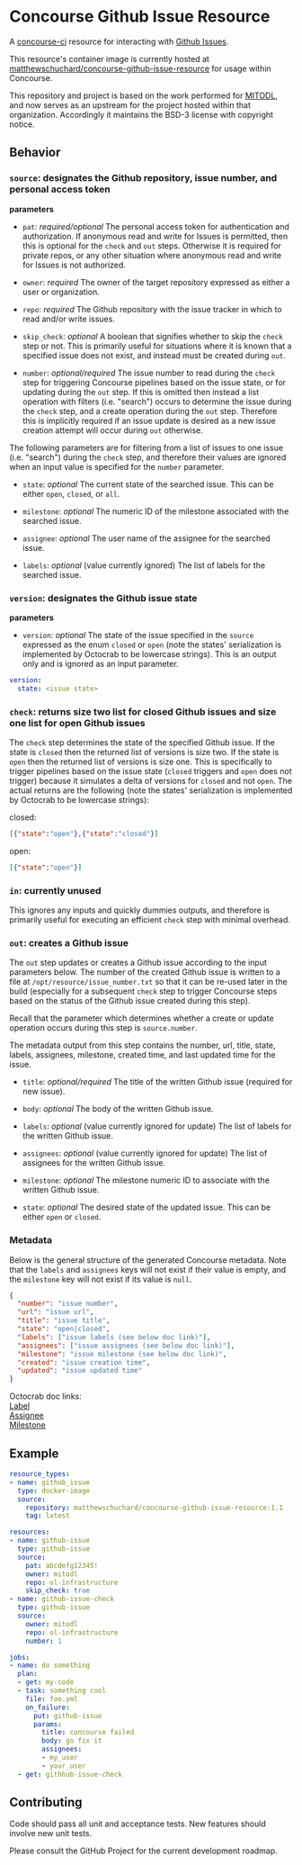 # Concourse Github Issue Resource

A [concourse-ci](https://concourse-ci.org) resource for interacting with [Github Issues](https://docs.github.com/en/issues/tracking-your-work-with-issues).

This resource's container image is currently hosted at [matthewschuchard/concourse-github-issue-resource](https://hub.docker.com/repository/docker/matthewschuchard/concourse-github-issue-resource) for usage within Concourse.

This repository and project is based on the work performed for [MITODL](https://github.com/mitodl/concourse-github-issue-resource), and now serves as an upstream for the project hosted within that organization. Accordingly it maintains the BSD-3 license with copyright notice.

## Behavior

### `source`: designates the Github repository, issue number, and personal access token

**parameters**
- `pat`: _required/optional_ The personal access token for authentication and authorization. If anonymous read and write for Issues is permitted, then this is optional for the `check` and `out` steps. Otherwise it is required for private repos, or any other situation where anonymous read and write for Issues is not authorized.

- `owner`: _required_ The owner of the target repository expressed as either a user or organization.

- `repo`: _required_ The Github repository with the issue tracker in which to read and/or write issues.

- `skip_check`: _optional_ A boolean that signifies whether to skip the `check` step or not. This is primarily useful for situations where it is known that a specified issue does not exist, and instead must be created during `out`.

- `number`: _optional/required_ The issue number to read during the `check` step for triggering Concourse pipelines based on the issue state, or for updating during the `out` step. If this is omitted then instead a list operation with filters (i.e. "search") occurs to determine the issue during the `check` step, and a create operation during the `out` step. Therefore this is implicitly required if an issue update is desired as a new issue creation attempt will occur during `out` otherwise.

The following parameters are for filtering from a list of issues to one issue (i.e. "search") during the `check` step, and therefore their values are ignored when an input value is specified for the `number` parameter.

- `state`: _optional_ The current state of the searched issue. This can be either `open`, `closed`, or `all`.

- `milestone`: _optional_ The numeric ID of the milestone associated with the searched issue.

- `assignee`: _optional_ The user name of the assignee for the searched issue.

- `labels`: _optional_ (value currently ignored) The list of labels for the searched issue.

### `version`: designates the Github issue state

**parameters**
- `version`: _optional_ The state of the issue specified in the `source` expressed as the enum `closed` or `open` (note the states' serialization is implemented by Octocrab to be lowercase strings). This is an output only and is ignored as an input parameter.

```yaml
version:
  state: <issue state>
```

### `check`: returns size two list for closed Github issues and size one list for open Github issues

The `check` step determines the state of the specified Github issue. If the state is `closed` then the returned list of versions is size two. If the state is `open` then the returned list of versions is size one. This is specifically to trigger pipelines based on the issue state (`closed` triggers and `open` does not trigger) because it simulates a delta of versions for `closed` and not `open`. The actual returns are the following (note the states' serialization is implemented by Octocrab to be lowercase strings):

closed:
```json
[{"state":"open"},{"state":"closed"}]
```

open:
```json
[{"state":"open"}]
```

### `in`: currently unused

This ignores any inputs and quickly dummies outputs, and therefore is primarily useful for executing an efficient `check` step with minimal overhead.

### `out`: creates a Github issue

The `out` step updates or creates a Github issue according to the input parameters below. The number of the created Github issue is written to a file at `/opt/resource/issue_number.txt` so that it can be re-used later in the build (especially for a subsequent `check` step to trigger Concourse steps based on the status of the Github issue created during this step).

Recall that the parameter which determines whether a create or update operation occurs during this step is `source.number`.

The metadata output from this step contains the number, url, title, state, labels, assignees, milestone, created time, and last updated time for the issue.

- `title`: _optional/required_ The title of the written Github issue (required for new issue).

- `body`: _optional_ The body of the written Github issue.

- `labels`: _optional_ (value currently ignored for update) The list of labels for the written Github issue.

- `assignees`: _optional_ (value currently ignored for update) The list of assignees for the written Github issue.

- `milestone`: _optional_ The milestone numeric ID to associate with the written Github issue.

- `state`: _optional_ The desired state of the updated issue. This can be either `open` or `closed`.

### Metadata

Below is the general structure of the generated Concourse metadata. Note that the `labels` and `assignees`  keys will not exist if their value is empty, and the `milestone` key will not exist if its value is `null`.

```json
{
  "number": "issue number",
  "url": "issue url",
  "title": "issue title",
  "state": "open|closed",
  "labels": ["issue labels (see below doc link)"],
  "assignees": ["issue assignees (see below doc link)"],
  "milestone": "issue milestone (see below doc link)",
  "created": "issue creation time",
  "updated": "issue updated time"
}
```

Octocrab doc links:  
[Label](https://docs.rs/octocrab/latest/octocrab/models/struct.Label.html)  
[Assignee](https://docs.rs/octocrab/latest/octocrab/models/struct.Author.html)  
[Milestone](https://docs.rs/octocrab/latest/octocrab/models/struct.Milestone.html)

## Example

```yaml
resource_types:
- name: github_issue
  type: docker-image
  source:
    repository: matthewschuchard/concourse-github-issue-resource:1.1
    tag: latest

resources:
- name: github-issue
  type: github-issue
  source:
    pat: abcdefg12345!
    owner: mitodl
    repo: ol-infrastructure
    skip_check: true
- name: github-issue-check
  type: github-issue
  source:
    owner: mitodl
    repo: ol-infrastructure
    number: 1

jobs:
- name: do something
  plan:
  - get: my-code
  - task: something cool
    file: foo.yml
    on_failure:
      put: github-issue
      params:
        title: concourse failed
        body: go fix it
        assignees:
        - my_user
        - your_user
  - get: githhub-issue-check
```

## Contributing
Code should pass all unit and acceptance tests. New features should involve new unit tests.

Please consult the GitHub Project for the current development roadmap.
